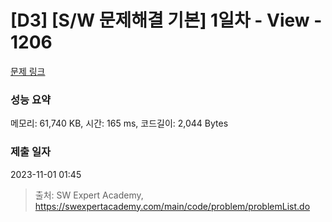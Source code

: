 # [D3] [S/W 문제해결 기본] 1일차 - View - 1206 

[문제 링크](https://swexpertacademy.com/main/code/problem/problemDetail.do?contestProbId=AV134DPqAA8CFAYh) 

### 성능 요약

메모리: 61,740 KB, 시간: 165 ms, 코드길이: 2,044 Bytes

### 제출 일자

2023-11-01 01:45



> 출처: SW Expert Academy, https://swexpertacademy.com/main/code/problem/problemList.do